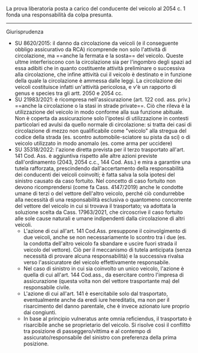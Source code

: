 La prova liberatoria posta a carico del conducente del veicolo al 2054 c. 1 fonda una responsabilità da colpa presunta.

--- 
Giurisprudenza
- SU 8620/2015: il danno da circolazione da veicoli (e il conseguente obbligo assicurativo da RCA) ricomprende non solo l'attività di circolazione, ma ==anche la fermata e la sosta== del veicolo. Queste ultme interferiscono con la circolazione sia per l'ingombro degli spazi ad essa adibiti che in quanto costituente attività preliminare o successiva alla circolazione, che infine attività cui il veicolo è destinato e in funzione della quale la circolazione è ammessa dalle leggi. La circolazione dei veicoli costituisce infatti un'attività pericolosa, e v'è un rapporto di genus e species tra gli artt. 2050 e 2054 cc. 
- SU 21983/2021: è ricompresa nell'assicurazione (art. 122 cod. ass. priv.) ==anche la circolazione o la stasi in strade private==. Ciò che rileva è la utilizzazione del veicolo in modo conforme alla sua funzione abituale. Non è coperta da assicurazione solo l'ipotesi di utilizzazione in contesti particolari ed avulsi da quello normale di circolazione: si tratta dei casi di circolazione di mezzo non qualificabile come "veicolo" alla stregua del codice della strada (es. scontro automobile-sciatore su pista da sci) o di veicolo utilizzato in modo anomalo (es. come arma per uccidere)
- SU 35318/2022: l'azione diretta prevista per il terzo trasportato all'art. 141 Cod. Ass. è aggiuntiva rispetto alle altre azioni previste dall'ordinamento (2043, 2054 c.c., 144 Cod. Ass.) e mira a garantire una tutela rafforzata, prescindendo dall'accertamento della responsabilità dei conducenti dei veicoli coinvolti; è fatta salva la sola ipotesi del sinistro causato da caso fortuito. Nel concetto di caso fortuito non devono ricomprendersi (come fa Cass. 4147/2019) anche le condotte umane di terzi o del vettore dell'altro veicolo, perché ciò condurrebbe alla necessità di una responsabilità esclusiva o quantomeno concorrente del vettore del veicolo in cui si trovava il trasportato; va adottata la soluzione scelta da Cass. 17963/2021, che circoscrive il caso fortuito alle sole cause naturali e umane indipendenti dalla circolazione di altri veicoli. 
	- L'azione di cui all'art. 141 Cod.Ass. presuppone il coinvolgimento di due veicoli, anche se non necessariamente lo scontro tra i due (es. la condotta dell'altro veicolo fa sbandare e uscire fuori strada il veicolo del vettore). Ciò per il meccanismo di tutela anticipata (senza necessità di provare alcuna responsabilità) e la successiva rivalsa verso l'assicuratore del veicolo effettivamente responsabile.
	- Nel caso di sinistro in cui sia coinvolto un unico veicolo, l'azione è quella di cui all'art. 144 Cod.ass., da esercitare contro l'impresa di assicurazione (questa volta non del vettore trasportante ma) del responsabile civile.
	- L'azione di cui all'art. 141 è esercitabile solo dal trasportato, eventualmente anche da eredi iure hereditatis, ma non per il risarcimento del danno parentale, che è invece azionato iure proprio dai congiunti.
	- In base al principio vulneratus ante omnia reficiendus, il trasportato è risarcibile anche se proprietario del veicolo. Si risolve così il conflitto tra posizione di passeggero/vittima e al contempo di assicurato/responsabile del sinistro con preferenza della prima posizione.

